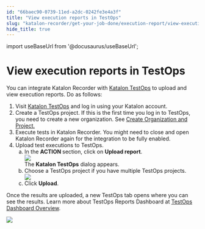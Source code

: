 ```yaml
---
id: "66baec90-0739-11ed-a2dc-0242fe3e4a3f"
title: "View execution reports in TestOps"
slug: "katalon-recorder/get-your-job-done/execution-report/view-execution-reports-in-testops"
hide_title: true
---
```

import useBaseUrl from '@docusaurus/useBaseUrl';


# <a id="task-3630" class="anchor_top_offset"/><a id="ariaid-title1" class="anchor_top_offset"/>View execution reports in TestOps

<section xmlns="http://www.w3.org/1999/xhtml" className="section context"><p className="p">You can integrate Katalon Recorder with <a className="xref j-external-link" href="https://www.katalon.com/testops/" target="_blank">Katalon TestOps</a> to     upload and view execution reports. Do as follows:</p></section> 
<ol xmlns="http://www.w3.org/1999/xhtml" className="ol steps"><li className="li step"><span className="ph cmd">Visit <a className="xref j-external-link" href="https://testops.katalon.io/" target="_blank">Katalon TestOps</a>       and log in using your Katalon account.</span></li><li className="li step"><span className="ph cmd">Create a TestOps project. If this is the first time you log in to TestOps, you need to create a new organization. See <a className="xref j-external-link" href="https://docs.katalon.com/docs/katalon-testops/get-started/create-organization-and-project" target="_blank">Create Organization and Project.</a></span></li><li className="li step"><span className="ph cmd">Execute tests in Katalon Recorder. You might need to close and open Katalon Recorder again for the       integration to be fully enabled.</span></li><li className="li step"><span className="ph cmd">Upload test executions to TestOps.</span><ol type="a" className="ol substeps"><li className="li substep substepexpand"><span className="ph cmd">In the <strong className="ph b">ACTION </strong>section, click on  <strong className="ph b">Upload report</strong>.</span><div className="itemgroup info"><img className="image" width={500} src={useBaseUrl("/66c21880-0739-11ed-a2dc-0242fe3e4a3f.png")} /></div><div className="itemgroup stepresult">The <strong className="ph b">Katalon TestOps</strong> dialog appears.</div></li><li className="li substep substepexpand"><span className="ph cmd">Choose a TestOps project if you have multiple TestOps           projects.</span><div className="itemgroup info"><img className="image" width={350} src={useBaseUrl("/66cffb30-0739-11ed-a2dc-0242fe3e4a3f.png")} /></div></li><li className="li substep substepexpand"><span className="ph cmd">Click  <strong className="ph b">Upload</strong>.</span></li></ol></li></ol> 
<section xmlns="http://www.w3.org/1999/xhtml" className="section result"><p className="p">Once the results are uploaded, a new TestOps tab opens where     you can see the results. Learn more about TestOps Reports Dashboard at <a className="xref j-external-link" href="https://docs.katalon.com/docs/katalon-testops/reporting/view-testops-dashboard/testops-dashboard-overview" target="_blank">TestOps Dashboard Overview</a>.</p><p className="p">     <img className="image" src={useBaseUrl("/66dddde0-0739-11ed-a2dc-0242fe3e4a3f.png")} /></p></section> 
